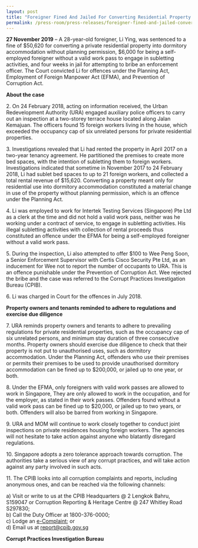 ```yaml
---
layout: post
title: "Foreigner Fined And Jailed For Converting Residential Property Into Dormitory Accommodation, Being A Self-Employed Foreigner Without A Valid Work Pass To Engage In Subletting Activities, And Attempting To Bribe Enforcement Officer"
permalink: /press-room/press-releases/foreigner-fined-and-jailed-converting-residential-property-dormitory/
---
```

**27 November 2019** – A 28-year-old foreigner, Li Ying, was sentenced to a fine of $50,620 for converting a private residential property into dormitory accommodation without planning permission, $6,000 for being a self-employed foreigner without a valid work pass to engage in subletting activities, and four weeks in jail for attempting to bribe an enforcement officer. The Court convicted Li for offences under the Planning Act, Employment of Foreign Manpower Act (EFMA), and Prevention of Corruption Act.

**About the case**

2\.         On 24 February 2018, acting on information received, the Urban Redevelopment Authority (URA) engaged auxiliary police officers to carry out an inspection at a two-storey terrace house located along Jalan Kemajuan. The officers found 15 foreign workers living in the house, which exceeded the occupancy cap of six unrelated persons for private residential properties.

3\.        Investigations revealed that Li had rented the property in April 2017 on a two-year tenancy agreement. He partitioned the premises to create more bed spaces, with the intention of subletting them to foreign workers. Investigations indicated that sometime in November 2017 to 24 February 2018, Li had sublet bed spaces to up to 21 foreign workers, and collected a total rental revenue of $15,620. Converting a property meant only for residential use into dormitory accommodation constituted a material change in use of the property without planning permission, which is an offence under the Planning Act. 

4\.       Li was employed to work for Intertek Testing Services (Singapore) Pte Ltd as a clerk at the time and did not hold a valid work pass, neither was he working under a contract of service, to engage in subletting activities. His illegal subletting activities with collection of rental proceeds thus constituted an offence under the EFMA for being a self-employed foreigner without a valid work pass.

5\.       During the inspection, Li also attempted to offer $100 to Wee Peng Soon, a Senior Enforcement Supervisor with Certis Cisco Security Pte Ltd, as an inducement for Wee not to report the number of occupants to URA. This is an offence punishable under the Prevention of Corruption Act. Wee rejected the bribe and the case was referred to the Corrupt Practices Investigation Bureau (CPIB).

6\.      Li was charged in Court for the offences in July 2018.

**Property owners and tenants reminded to adhere to regulations and exercise due diligence**

7\.      URA reminds property owners and tenants to adhere to prevailing regulations for private residential properties, such as the occupancy cap of six unrelated persons, and minimum stay duration of three consecutive months. Property owners should exercise due diligence to check that their property is not put to unauthorised uses, such as dormitory accommodation. Under the Planning Act, offenders who use their premises or permits their premises to be used to provide unauthorised dormitory accommodation can be fined up to $200,000, or jailed up to one year, or both.

8\.      Under the EFMA, only foreigners with valid work passes are allowed to work in Singapore, They are only allowed to work in the occupation, and for the employer, as stated in their work passes. Offenders found without a valid work pass can be fined up to $20,000, or jailed up to two years, or both. Offenders will also be barred from working in Singapore.

9\.      URA and MOM will continue to work closely together to conduct joint inspections on private residences housing foreign workers. The agencies will not hesitate to take action against anyone who blatantly disregard regulations.

10\.    Singapore adopts a zero tolerance approach towards corruption. The authorities take a serious view of any corrupt practices, and will take action against any party involved in such acts.

11\.     The CPIB looks into all corruption complaints and reports, including anonymous ones, and can be reached via the following channels:

a) Visit or write to us at the CPIB Headquarters @ 2 Lengkok Bahru, S159047 or Corruption Reporting & Heritage Centre @ 247 Whitley Road S297830;<br />
b) Call the Duty Officer at 1800-376-0000;<br />
c) Lodge an [e-Complaint](/e-services/e-complaint-for-corrupt-conduct); or<br>
d) Email us at <a class="spamspan" href="mailto:report@cpib.gov.sg">report@cpib.gov.sg</a>

**Corrupt Practices Investigation Bureau**
